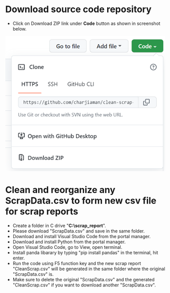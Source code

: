 # Download source code repository

- Click on Download ZIP link under **Code** button as shown in screenshot below.

![image](img/download-zip.png)

# Clean and reorganize any ScrapData.csv to form new csv file for scrap reports

- Create a folder in C drive "**C:\scrap_report**".
- Please download "ScrapData.csv" and save in the same folder.
- Download and install Visual Studio Code from the portal manager.
- Download and install Python from the portal manager.
- Open Visual Studio Code, go to View, open terminal.
- Install panda libarary by typing "pip install pandas" in the terminal, hit enter.
- Run the code using F5 function key and the new scrap report "CleanScrap.csv" will be generated in the same folder where the original "ScrapData.csv" is.
- Make sure to delete the original "ScrapData.csv" and the generated "CleanScrap.csv" if you want to download another "ScrapData.csv".